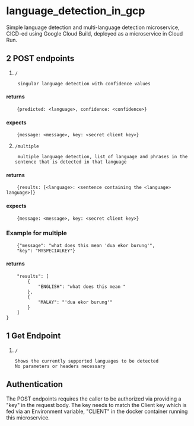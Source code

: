 # language_detection_in_gcp


Simple language detection and multi-language detection microservice, CICD-ed using Google Cloud Build, deployed as a microservice in Cloud Run.

## 2 POST endpoints

1. `/` 

        singular language detection with confidence values
#### returns 

        {predicted: <language>, confidence: <confidence>}
#### expects 

        {message: <message>, key: <secret client key>}
  
2. `/multiple`

        multiple language detection, list of language and phrases in the sentence that is detected in that language
#### returns 
        
        {results: [<language>: <sentence containing the <language> language>]}
        
#### expects 

        {message: <message>, key: <secret client key>}
        
### Example for multiple

        {"message": "what does this mean 'dua ekor burung'",
        "key": "MYSPECIALKEY"}

#### returns
```{
    "results": [
        {
            "ENGLISH": "what does this mean "
        },
        {
            "MALAY": "'dua ekor burung'"
        }
    ]
}
```
       
        
## 1 Get Endpoint

1. `/`
     
       Shows the currently supported languages to be detected
       No parameters or headers necessary
       
       
       
## Authentication

The POST endpoints requires the caller to be authorized via providing a "key" in the request body.
The key needs to match the Client key which is fed via an Environment variable, "CLIENT" in the docker container running this microservice. 
       
